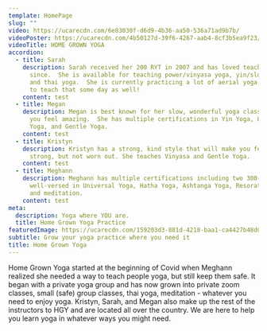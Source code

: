 ```yaml
---
template: HomePage
slug: ""
video: https://ucarecdn.com/6e83030f-d6d9-4b36-aa50-536a71ad9b7b/
videoPoster: https://ucarecdn.com/4b50127d-39f6-4267-aab4-8cf3b5ea9f23/
videoTitle: HOME GROWN YOGA
accordion:
  - title: Sarah
    description: Sarah received her 200 RYT in 2007 and has loved teaching ever
      since.  She is available for teaching power/vinyasa yoga, yin/slow yoga,
      and thai yoga.  She is currently practicing a lot of aerial yoga and hopes
      to teach that some day as well!
    content: test
  - title: Megan
    description: Megan is best known for her slow, wonderful yoga classes that make
      you feel amazing.  She has multiple certifications in Yin Yoga, Lotus Flow
      Yoga, and Gentle Yoga.
    content: test
  - title: Kristyn
    description: Kristyn has a strong, kind style that will make you feel empowered,
      strong, but not worn out. She teaches Vinyasa and Gentle Yoga.
    content: test
  - title: Meghann
    description: Meghann has multiple certifications including two 300-RYTs.  She is
      well-versed in Universal Yoga, Hatha Yoga, Ashtanga Yoga, Resorative Yoga,
      and meditation.
    content: test
meta:
  description: Yoga where YOU are.
  title: Home Grown Yoga Practice
featuredImage: https://ucarecdn.com/159203d3-881d-4218-baa1-ca4427b48d0d/
subtitle: Grow your yoga practice where you need it
title: Home Grown Yoga
---
```

Home Grown Yoga started at the beginning of Covid when Meghann realized she needed a way to teach people yoga, but still keep them safe.  It began with a private yoga group and has now grown into private zoom classes, small (safe) group classes, thai yoga, meditation - whatever you need to enjoy yoga. Kristyn, Sarah, and Megan also make up the rest of the instructors to HGY and are located all over the country.  We are here to help you learn yoga in whatever ways you might need.